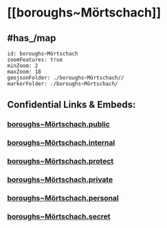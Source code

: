 # [[boroughs~Mörtschach]] 


## #has_/map  



```leaflet
id: boroughs~Mörtschach
zoomFeatures: true 
minZoom: 2 
maxZoom: 18
geojsonFolder: ./boroughs~Mörtschach//
markerFolder: ./boroughs~Mörtschach/
```




## Confidential Links & Embeds: 

### [boroughs~Mörtschach.public](/_public/\Earth\Continent\Europe\Europe~Central\Austria\Austrias_States\Kärnten\counties~Kärnten\Spittal~Drau\cities~Spittal~Drau\Mörtschachboroughs~Mörtschach.public.md) 

### [boroughs~Mörtschach.internal](/_internal/\Earth\Continent\Europe\Europe~Central\Austria\Austrias_States\Kärnten\counties~Kärnten\Spittal~Drau\cities~Spittal~Drau\Mörtschachboroughs~Mörtschach.internal.md) 

### [boroughs~Mörtschach.protect](/_protect/\Earth\Continent\Europe\Europe~Central\Austria\Austrias_States\Kärnten\counties~Kärnten\Spittal~Drau\cities~Spittal~Drau\Mörtschachboroughs~Mörtschach.protect.md) 

### [boroughs~Mörtschach.private](/_private/\Earth\Continent\Europe\Europe~Central\Austria\Austrias_States\Kärnten\counties~Kärnten\Spittal~Drau\cities~Spittal~Drau\Mörtschachboroughs~Mörtschach.private.md) 

### [boroughs~Mörtschach.personal](/_personal/\Earth\Continent\Europe\Europe~Central\Austria\Austrias_States\Kärnten\counties~Kärnten\Spittal~Drau\cities~Spittal~Drau\Mörtschachboroughs~Mörtschach.personal.md) 

### [boroughs~Mörtschach.secret](/_secret/\Earth\Continent\Europe\Europe~Central\Austria\Austrias_States\Kärnten\counties~Kärnten\Spittal~Drau\cities~Spittal~Drau\Mörtschachboroughs~Mörtschach.secret.md)

